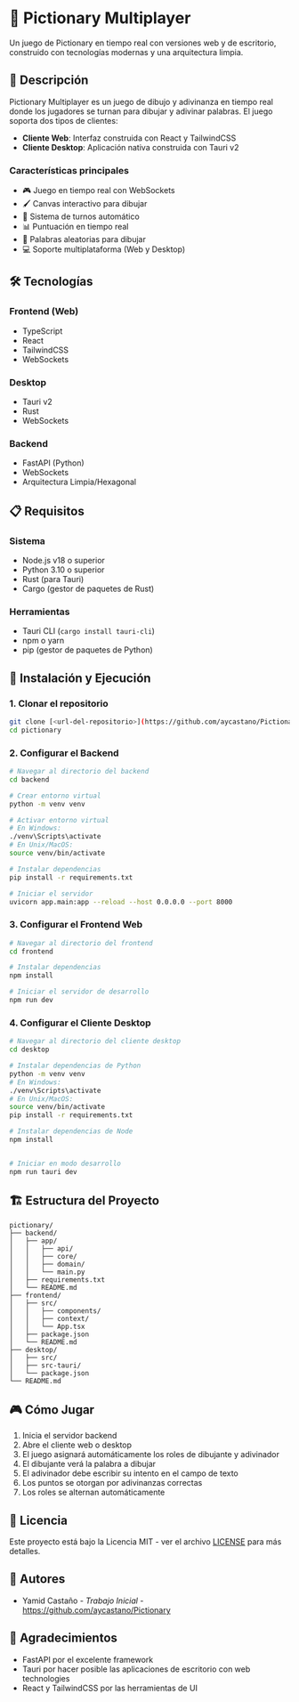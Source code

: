 # 🎨 Pictionary Multiplayer

Un juego de Pictionary en tiempo real con versiones web y de escritorio, construido con tecnologías modernas y una arquitectura limpia.

## 📝 Descripción

Pictionary Multiplayer es un juego de dibujo y adivinanza en tiempo real donde los jugadores se turnan para dibujar y adivinar palabras. El juego soporta dos tipos de clientes:

- **Cliente Web**: Interfaz construida con React y TailwindCSS
- **Cliente Desktop**: Aplicación nativa construida con Tauri v2

### Características principales

- 🎮 Juego en tiempo real con WebSockets
- 🖌️ Canvas interactivo para dibujar
- 👥 Sistema de turnos automático
- 📊 Puntuación en tiempo real
- 🎯 Palabras aleatorias para dibujar
- 💻 Soporte multiplataforma (Web y Desktop)

## 🛠️ Tecnologías

### Frontend (Web)
- TypeScript
- React
- TailwindCSS
- WebSockets

### Desktop
- Tauri v2
- Rust
- WebSockets

### Backend
- FastAPI (Python)
- WebSockets
- Arquitectura Limpia/Hexagonal

## 📋 Requisitos

### Sistema
- Node.js v18 o superior
- Python 3.10 o superior
- Rust (para Tauri)
- Cargo (gestor de paquetes de Rust)

### Herramientas
- Tauri CLI (`cargo install tauri-cli`)
- npm o yarn
- pip (gestor de paquetes de Python)

## 🚀 Instalación y Ejecución

### 1. Clonar el repositorio
```bash
git clone [<url-del-repositorio>](https://github.com/aycastano/Pictionary.git)
cd pictionary
```

### 2. Configurar el Backend

```bash
# Navegar al directorio del backend
cd backend

# Crear entorno virtual
python -m venv venv

# Activar entorno virtual
# En Windows:
./venv\Scripts\activate
# En Unix/MacOS:
source venv/bin/activate

# Instalar dependencias
pip install -r requirements.txt

# Iniciar el servidor
uvicorn app.main:app --reload --host 0.0.0.0 --port 8000
```

### 3. Configurar el Frontend Web

```bash
# Navegar al directorio del frontend
cd frontend

# Instalar dependencias
npm install

# Iniciar el servidor de desarrollo
npm run dev
```

### 4. Configurar el Cliente Desktop

```bash
# Navegar al directorio del cliente desktop
cd desktop

# Instalar dependencias de Python
python -m venv venv
# En Windows:
./venv\Scripts\activate
# En Unix/MacOS:
source venv/bin/activate
pip install -r requirements.txt

# Instalar dependencias de Node
npm install


# Iniciar en modo desarrollo
npm run tauri dev
```

## 🏗️ Estructura del Proyecto

```
pictionary/
├── backend/
│   ├── app/
│   │   ├── api/
│   │   ├── core/
│   │   ├── domain/
│   │   └── main.py
│   ├── requirements.txt
│   └── README.md
├── frontend/
│   ├── src/
│   │   ├── components/
│   │   ├── context/
│   │   └── App.tsx
│   ├── package.json
│   └── README.md
├── desktop/
│   ├── src/
│   ├── src-tauri/
│   └── package.json
└── README.md
```

## 🎮 Cómo Jugar

1. Inicia el servidor backend
2. Abre el cliente web o desktop
3. El juego asignará automáticamente los roles de dibujante y adivinador
4. El dibujante verá la palabra a dibujar
5. El adivinador debe escribir su intento en el campo de texto
6. Los puntos se otorgan por adivinanzas correctas
7. Los roles se alternan automáticamente



## 📝 Licencia

Este proyecto está bajo la Licencia MIT - ver el archivo [LICENSE](LICENSE) para más detalles.

## 👥 Autores

- Yamid Castaño - *Trabajo Inicial* - https://github.com/aycastano/Pictionary

## 🙏 Agradecimientos

- FastAPI por el excelente framework
- Tauri por hacer posible las aplicaciones de escritorio con web technologies
- React y TailwindCSS por las herramientas de UI
